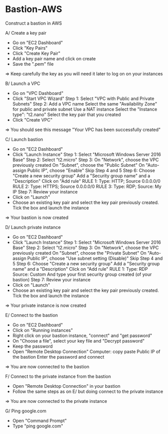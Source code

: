 # Bastion-AWS
Construct a bastion in AWS

A/ Create a key pair
- Go on "EC2 Dashboard"
- Click "Key Pairs"
- Click "Create Key Pair"
- Add a key pair name and click on create
- Save the ".pem" file

=> Keep carefully the key as you will need it later to log on on your instances


B/ Launch a VPC
- Go on "VPC Dashboard"
- Click "Start VPC Wizard"
	Step 1: Select "VPC with Public and Private Subnets"
	Step 2: Add a VPC name
		Select the same "Availability Zone" for public and private subnet
		Use a NAT instance
		Select the "Instance type": "t2.nano"
		Select the key pair that you created
- Click "Create VPC"

=> You should see this message "Your VPC has been successfully created"


C/ Launch bastion
- Go on "EC2 Dashboard"
- Click "Launch Instance"
	Step 1: Select "Microsoft Windows Server 2016 Base"
	Step 2: Select "t2.micro"
	Step 3: On "Network", choose the VPC previously created
		On "Subnet", choose the "Public Subnet"
		On "Auto-assign Public IP", choose "Enable"
	Skip Step 4 and 5
	Step 6: Choose "Create a new security group"
		Add a "Security group name" and a "Description"
		Click on "Add rule"
			RULE 1:	Type: HTTP; Source 0.0.0.0/0
			RULE 2: Type: HTTPS; Source 0.0.0.0/0
			RULE 3: Type: RDP; Source: My IP
	Step 7: Review your instance
- Click on "Launch"
- Choose an existing key pair and select the key pair previously created. Tick the box and launch the instance
		
=> Your bastion is now created


D/ Launch private instance
- Go on "EC2 Dashboard"
- Click "Launch Instance"
	Step 1: Select "Microsoft Windows Server 2016 Base"
	Step 2: Select "t2.micro"
	Step 3: On "Network", choose the VPC previously created
		On "Subnet", choose the "Private Subnet"
		On "Auto-assign Public IP", choose "Use subnet setting (Disable)"
	Skip Step 4 and 5
	Step 6: Choose "Create a new security group"
		Add a "Security group name" and a "Description"
		Click on "Add rule"
			RULE 1:	Type: RDP
				Source: Custom
				And type your first security group created (of your bastion)
	Step 7: Review your instance
- Click on "Launch"
- Choose an existing key pair and select the key pair previously created. Tick the box and launch the instance

=> Your private instance is now created

E/ Connect to the bastion
- Go on "EC2 Dashboard"
- Click on "Running instances"
- Right click on your bastion instance, "connect" and "get password"
- On "Choose a file", select your key file and "Decrypt password"
- Keep the password 
- Open "Remote Desktop Connection"
	Computer: copy paste Public IP of the bastion
	Enter the password and connect

=> You are now connected to the bastion

F/ Connect to the private instance from the bastion
- Open "Remote Desktop Connection" in your bastion
- Follow the same steps as on E/ but doing connect to the private instance

=> You are now connected to the private instance

G/ Ping google.com
- Open "Command Prompt"
- Type "ping google.com"

